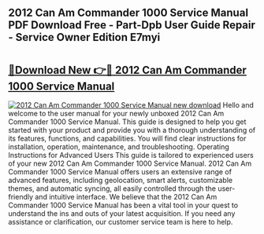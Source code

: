 ## 2012 Can Am Commander 1000 Service Manual PDF Download Free - Part-Dpb User Guide Repair - Service Owner Edition E7myi

# <h2><a href="http://bc287.oget.top/?id=2012+Can+Am+Commander+1000+Service+Manual">🔗Download New 👉🔴 2012 Can Am Commander 1000 Service Manual</a></h2>

[![2012 Can Am Commander 1000 Service Manual new download](https://i.imgur.com/5g1atiW.png)](http://bc287.oget.top/?id=2012+Can+Am+Commander+1000+Service+Manual)
Hello and welcome to the user manual for your newly unboxed 2012 Can Am Commander 1000 Service Manual. This guide is designed to help you get started with your product and provide you with a thorough understanding of its features, functions, and capabilities. You will find clear instructions for installation, operation, maintenance, and troubleshooting. Operating Instructions for Advanced Users This guide is tailored to experienced users of your new 2012 Can Am Commander 1000 Service Manual. 2012 Can Am Commander 1000 Service Manual offers users an extensive range of advanced features, including geolocation, smart alerts, customizable themes, and automatic syncing, all easily controlled through the user-friendly and intuitive interface. We believe that the 2012 Can Am Commander 1000 Service Manual has been a vital tool in your quest to understand the ins and outs of your latest acquisition. If you need any assistance or clarification, our customer service team is here to help.
